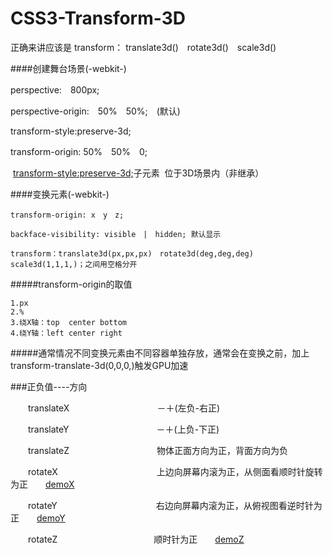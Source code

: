 # CSS3-Transform-3D

正确来讲应该是 transform： translate3d()　rotate3d()　scale3d()

####创建舞台场景(-webkit-)

  perspective:　800px;
  
  perspective-origin:　50%　50%;　(默认)
  
  transform-style:preserve-3d;
  
  transform-origin: 50%　50%　0;
  
  [transform-style:preserve-3d;](https://developer.mozilla.org/zh-CN/docs/Web/CSS/transform-style)子元素
  位于3D场景内（非继承）
  
####变换元素(-webkit-)

   
    transform-origin: x　y　z;
    
    backface-visibility: visible　|　hidden; 默认显示
    
    transform：translate3d(px,px,px)　rotate3d(deg,deg,deg)　scale3d(1,1,1,)；之间用空格分开
    
#####transform-origin的取值

    1.px
    2.%
    3.绕X轴：top  center bottom
    4.绕Y轴：left center right
    
#####通常情况不同变换元素由不同容器单独存放，通常会在变换之前，加上transform-translate-3d(0,0,0,)触发GPU加速

###正负值----方向

　　translateX　　　　　　　　　　－＋(左负-右正)　　
    
　　translateY　　　　　　　　　　－＋(上负-下正)　　　　　　　　　　　　
    
　　translateZ　　　　　　　　　　物体正面方向为正，背面方向为负　　
    
　　rotateX　　　　　　　　　　　 上边向屏幕内滚为正，从侧面看顺时针旋转为正　　[demoX](https://herohql521.github.io/CSS3-Transform-3D/rotateX.html)
    
　　rotateY　　　　　　　　　　　 右边向屏幕内滚为正，从俯视图看逆时针为正　　[demoY](https://herohql521.github.io/CSS3-Transform-3D/rotateY.html)　　　

　　rotateZ　　　　　　　　　　　顺时针为正　　[demoZ](https://herohql521.github.io/CSS3-Transform-3D/rotateZ.html)　　

    
    
